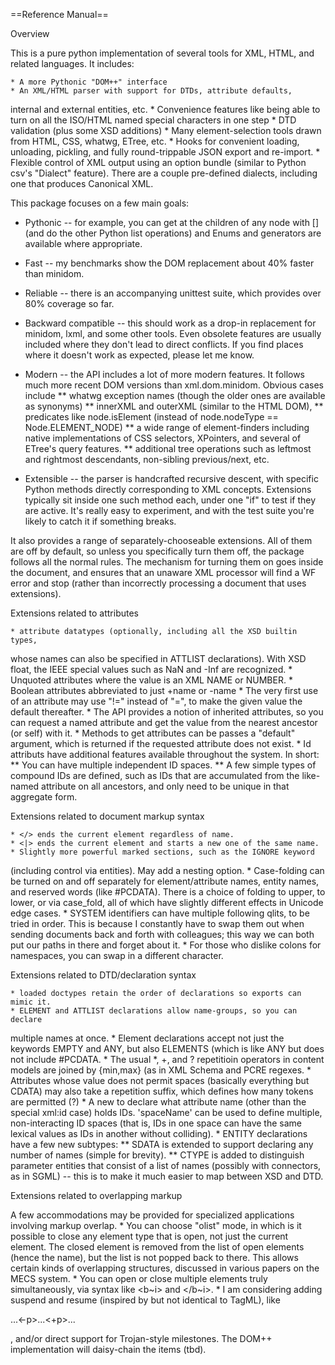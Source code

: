 ==Reference Manual==

Overview

This is a pure python implementation of several tools for XML, HTML, and
related languages. It includes:

    * A more Pythonic "DOM++" interface
    * An XML/HTML parser with support for DTDs, attribute defaults,
internal and external entities, etc.
    * Convenience features like being able to turn on all the ISO/HTML
named special characters in one step
    * DTD validation (plus some XSD additions)
    * Many element-selection tools drawn from HTML, CSS, whatwg, ETree, etc.
    * Hooks for convenient loading, unloading, pickling, and fully
round-trippable JSON export and re-import.
    * Flexible control of XML output using an option bundle (similar to
Python csv's "Dialect" feature). There are a couple pre-defined dialects,
including one that produces Canonical XML.

This package focuses on a few main goals:

* Pythonic -- for example, you can get at the children of any node
with [] (and do the other Python list operations) and Enums and generators
are available where appropriate.

* Fast -- my benchmarks show the DOM replacement about 40% faster than minidom.

* Reliable -- there is an accompanying unittest suite, which provides over
80% coverage so far.

* Backward compatible -- this should work as a drop-in replacement
for minidom, lxml, and some other tools. Even obsolete features are
usually included where they don't lead to direct conflicts.
If you find places where it doesn't work as expected, please let me know.

* Modern -- the API includes a lot of more modern features. It follows much
more recent DOM versions than xml.dom.minidom.
Obvious cases include
    ** whatwg exception names (though the older ones are available as synonyms)
    ** innerXML and outerXML (similar to the HTML DOM),
    ** predicates like node.isElement (instead of node.nodeType == Node.ELEMENT_NODE)
    ** a wide range of element-finders including native implementations
of CSS selectors, XPointers, and several of ETree's query features.
    ** additional tree operations such as leftmost and rightmost descendants,
non-sibling previous/next, etc.

* Extensible -- the parser is handcrafted recursive descent, with specific
Python methods directly corresponding to XML concepts.
Extensions typically sit inside one such method each, under one "if" to
test if they are active. It's really easy to experiment, and with the test suite
you're likely to catch it if something breaks.

It also provides a range of separately-chooseable extensions. All of them are
off by default, so unless you specifically turn them off, the package
follows all the normal rules. The mechanism for turning them on goes inside
the document, and ensures that an unaware XML processor will find a WF error
and stop (rather than incorrectly processing a document that uses extensions).

Extensions related to attributes

    * attribute datatypes (optionally, including all the XSD builtin types,
whose names can also be specified in ATTLIST declarations). With XSD float,
the IEEE special values such as NaN and -Inf are recognized.
    * Unquoted attributes where the value is an XML NAME or NUMBER.
    * Boolean attributes abbreviated to just +name or -name
    * The very first use of an attribute may use "!=" instead of "=", to
make the given value the default thereafter.
    * The API provides a notion of inherited attributes, so you can request
a named attribute and get the value from the nearest ancestor (or self) with it.
    * Methods to get attributes can be passes a "default" argument, which is
returned if the requested attribute does not exist.
    * Id attributs have additional features available throughout the system.
In short:
    ** You can have multiple independent ID spaces.
    ** A few simple types of compound IDs are defined, such as IDs that
are accumulated from the like-named attribute on all ancestors, and only
need to be unique in that aggregate form.

Extensions related to document markup syntax

    * </> ends the current element regardless of name.
    * <|> ends the current element and starts a new one of the same name.
    * Slightly more powerful marked sections, such as the IGNORE keyword
(including control via entities). May add a nesting option.
    * Case-folding can be turned on and off separately for element/attribute
names, entity names, and reserved words (like #PCDATA). There is a choice of
folding to upper, to lower, or via case_fold, all of which have slightly
different effects in Unicode edge cases.
    * SYSTEM identifiers can have multiple following qlits, to be tried in
order. This is because I constantly have to swap them out when sending
documents back and forth with colleagues; this way we can both put our paths
in there and forget about it.
    * For those who dislike colons for namespaces, you can swap in a different
character.

Extensions related to DTD/declaration syntax

    * loaded doctypes retain the order of declarations so exports can mimic it.
    * ELEMENT and ATTLIST declarations allow name-groups, so you can declare
multiple names at once.
    * Element declarations accept not just the keywords EMPTY and ANY, but
also ELEMENTS (which is like ANY but does not include #PCDATA.
    * The usual *, +, and ? repetitioin operators in content models
are joined by {min,max} (as in XML Schema and PCRE regexes.
    * Attributes whose value does not permit spaces (basically everything but
CDATA) may also take a repetition suffix, which defines how many tokens are
permitted (?)
    * A new <!IDSPACE spaceName attrName> to declare what attribute
name (other than the special xml:id case) holds IDs. 'spaceName' can be
used to define multiple, non-interacting ID spaces (that is, IDs in one
space can have the same lexical values as IDs in another without colliding).
    * ENTITY declarations have a few new subtypes:
    ** SDATA is extended to
support declaring any number of names (simple for brevity).
    ** CTYPE is added to distinguish parameter entities that consist of
a list of names (possibly with connectors, as in SGML) -- this is to
make it much easier to map between XSD and DTD.


Extensions related to overlapping markup

A few accommodations may be provided for specialized applications involving
markup overlap.
    * You can choose "olist" mode, in which is it possible to close any
element type that is open, not just the current element. The closed element
is removed from the list of open elements (hence the name), but the list
is not popped back to there. This allows certain kinds of overlapping
structures, discussed in various papers on the MECS system.
    * You can open or close multiple elements truly simultaneously, via syntax
like <b~i> and </b~i>.
    * I am considering adding suspend and resume (inspired by but not
identical to TagML), like <p>...<-p>...<+p>...</p>, and/or direct support for
Trojan-style milestones. The DOM++ implementation will daisy-chain the
items (tbd).

